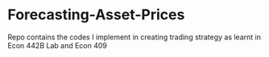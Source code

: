 # Forecasting-Asset-Prices
Repo contains the codes I implement in creating trading strategy as learnt in Econ 442B Lab and Econ 409
